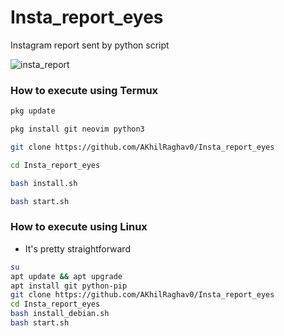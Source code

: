 # Insta_report_eyes
Instagram report sent by python script

![insta_report](https://i.imgur.com/KxIZfRV.png)


### How to execute using Termux
```bash
pkg update

pkg install git neovim python3

git clone https://github.com/AKhilRaghav0/Insta_report_eyes

cd Insta_report_eyes

bash install.sh

bash start.sh
```

### How to execute using Linux

* It's pretty straightforward

```bash
su
apt update && apt upgrade
apt install git python-pip
git clone https://github.com/AKhilRaghav0/Insta_report_eyes
cd Insta_report_eyes
bash install_debian.sh
bash start.sh
```
